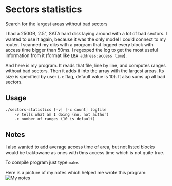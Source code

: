 Sectors statistics
==================

Search for the largest areas without bad sectors


I had a 250GB, 2.5", SATA hard disk laying around with a lot of bad sectors.
I wanted to use it again, because it was the only model I could connect to my
router. I scanned my diks with a program that logged every block with access
time bigger than 50ms. I regexped the log to get the most useful information
from it (format like `LBA address:access time`).


And here is my program. It reads that file, line by line, and computes ranges
without bad sectors. Then it adds it into the array with the largest areas.
Its size is specified by user (`-c` flag, default value is 10). It also sums up
all bad sectors.


Usage
-----

    ./sectors-statistics [-v] [-c count] logfile
        -v tells what am I doing (no, not author)
        -c number of ranges (10 is default)


Notes
-----

I also wanted to add average access time of area, but not listed blocks would be
traktowane as ones with 0ms access time which is not quite true.

To compile program just type `make`.

Here is a picture of my notes which helped me wrote this program:
![My notes](https://raw.github.com/hahiserw/Sectors-statistics/master/notes.jpg)
